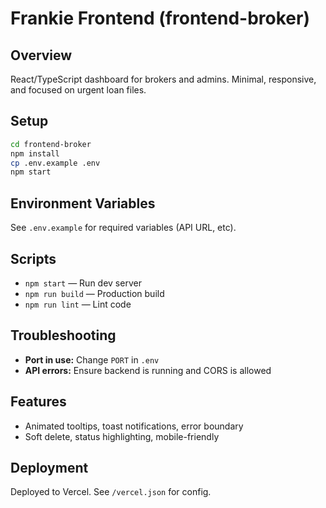 # Frankie Frontend (frontend-broker)

## Overview
React/TypeScript dashboard for brokers and admins. Minimal, responsive, and focused on urgent loan files.

## Setup
```bash
cd frontend-broker
npm install
cp .env.example .env
npm start
```

## Environment Variables
See `.env.example` for required variables (API URL, etc).

## Scripts
- `npm start` — Run dev server
- `npm run build` — Production build
- `npm run lint` — Lint code

## Troubleshooting
- **Port in use:** Change `PORT` in `.env`
- **API errors:** Ensure backend is running and CORS is allowed

## Features
- Animated tooltips, toast notifications, error boundary
- Soft delete, status highlighting, mobile-friendly

## Deployment
Deployed to Vercel. See `/vercel.json` for config.
